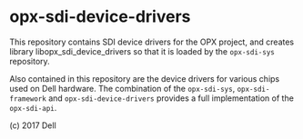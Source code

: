 # opx-sdi-device-drivers
This repository contains SDI device drivers for the OPX project, and creates library libopx_sdi_device_drivers so that it is loaded by the `opx-sdi-sys` repository. 

Also contained in this repository are the device drivers for various chips used on Dell hardware. The combination of the `opx-sdi-sys`, `opx-sdi-framework` and `opx-sdi-device-drivers` provides a full implementation of the `opx-sdi-api`.

(c) 2017 Dell
